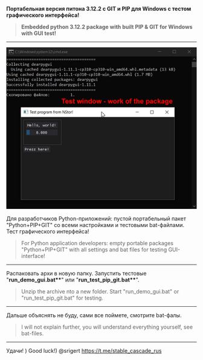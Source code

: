 **Портабельная версия питона 3.12.2 с GIT и PIP для Windows с тестом графического интерфейса!**

> **Embedded python 3.12.2 package with built PIP & GIT for Windows with GUI test!**

---

![Graphic test result](test_result.png)

Для разработчиков Python-приложений: пустой портабельный пакет "Python+PIP+GIT" со всеми настройками и тестовыми bat-файлами. Тест графического интерфейса!

> For Python application developers: empty portable packages "Python+PIP+GIT" with all settings and bat files for testing GUI-interface!

---

Распаковать архи в новую папку. Запустить тестовые "**run_demo_gui.bat\*\***" или "**run_test_pip_git.bat\*\***".

> Unzip the archive nto a new folder. Start "run_demo_gui.bat" or "run_test_pip_git.bat" for testing.

---

Дальше объяснять не буду, сами все поймете, смотрите bat-фалы.

> I will not explain further, you will understand everything yourself, see bat-files.

---

Удачи! )
Good luck!)
@srigert
https://t.me/stable_cascade_rus
